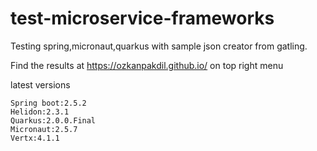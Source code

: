 # test-microservice-frameworks

Testing spring,micronaut,quarkus with sample json creator from gatling.

Find the results at https://ozkanpakdil.github.io/ on top right menu

latest versions
```
Spring boot:2.5.2
Helidon:2.3.1
Quarkus:2.0.0.Final
Micronaut:2.5.7
Vertx:4.1.1
```

